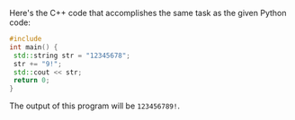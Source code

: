 Here's the C++ code that accomplishes the same task as the given Python code:
```c++
#include 
int main() {
 std::string str = "12345678";
 str += "9!";
 std::cout << str;
 return 0;
}
```
The output of this program will be `123456789!`.

